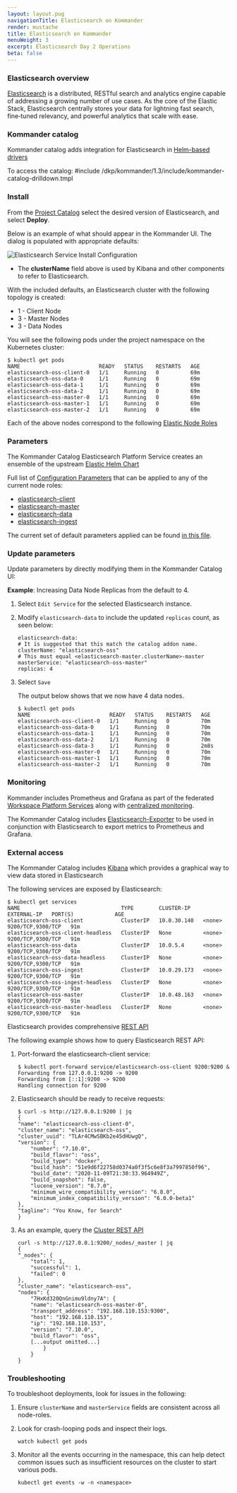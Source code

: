 ```yaml
---
layout: layout.pug
navigationTitle: Elasticsearch on Kommander
render: mustache
title: Elasticsearch on Kommander
menuWeight: 3
excerpt: Elasticsearch Day 2 Operations
beta: false
---
```


### Elasticsearch overview

[Elasticsearch](https://www.elastic.co/what-is/elasticsearch) is a distributed, RESTful search and analytics engine capable of addressing a growing number of use cases. As the core of the Elastic Stack, Elasticsearch centrally stores your data for lightning fast search, fine‑tuned relevancy, and powerful analytics that scale with ease.

### Kommander catalog

Kommander catalog adds integration for Elasticsearch in [Helm-based drivers](https://docs.d2iq.com/dkp/kommander/1.3/projects/platform-services/helm-based/)

To access the catalog:
#include /dkp/kommander/1.3/include/kommander-catalog-drilldown.tmpl

### Install

From the [Project Catalog](/dkp/kommander/1.3/projects/platform-services/) select the desired version of Elasticsearch, and select **Deploy**.

Below is an example of what should appear in the Kommander UI. The dialog is populated with appropriate defaults:

![Elasticsearch Service Install Configuration](/dkp/kommander/1.3/img/platform-services-elasticsearch-config-dialog.png)

- The **clusterName** field above is used by Kibana and other components to refer to Elasticsearch.

With the included defaults, an Elasticsearch cluster with the following topology is created:
- 1 - Client Node
- 3 - Master Nodes
- 3 - Data Nodes

You will see the following pods under the project namespace on the Kubernetes cluster:
```
$ kubectl get pods
NAME                         READY   STATUS    RESTARTS   AGE
elasticsearch-oss-client-0   1/1     Running   0          69m
elasticsearch-oss-data-0     1/1     Running   0          69m
elasticsearch-oss-data-1     1/1     Running   0          69m
elasticsearch-oss-data-2     1/1     Running   0          69m
elasticsearch-oss-master-0   1/1     Running   0          69m
elasticsearch-oss-master-1   1/1     Running   0          69m
elasticsearch-oss-master-2   1/1     Running   0          69m
```

Each of the above nodes correspond to the following [Elastic Node Roles](https://www.elastic.co/guide/en/elasticsearch/reference/current/modules-node.html#node-roles)

### Parameters
The Kommander Catalog Elasticsearch Platform Service creates an ensemble of the upstream [Elastic Helm Chart](https://github.com/elastic/helm-charts/tree/master/elasticsearch)

Full list of [Configuration Parameters](https://github.com/elastic/helm-charts/tree/master/elasticsearch#configuration) that can be applied to any of the current node roles:
- [elasticsearch-client](https://github.com/mesosphere/kubeaddons-elastic/blob/elastic-7.10.x/values.yaml#L1)
- [elasticsearch-master](https://github.com/mesosphere/kubeaddons-elastic/blob/dee7f94458532c6cd8802647f59e59f69d18f58f/values.yaml#L25)
- [elasticsearch-data](https://github.com/mesosphere/kubeaddons-elastic/blob/dee7f94458532c6cd8802647f59e59f69d18f58f/values.yaml#L47)
- [elasticsearch-ingest](https://github.com/mesosphere/kubeaddons-elastic/blob/dee7f94458532c6cd8802647f59e59f69d18f58f/values.yaml#L70)

The current set of default parameters applied can be found [in this file](https://github.com/mesosphere/kubeaddons-elastic/blob/elastic-7.10.x/values.yaml).
### Update parameters
Update parameters by directly modifying them in the Kommander Catalog UI:

**Example**: Increasing Data Node Replicas from the default to 4.

1. Select `Edit Service` for the selected Elasticsearch instance.
1. Modify `elasticsearch-data` to include the updated `replicas` count, as seen below:
    ```
    elasticsearch-data:
    # It is suggested that this match the catalog addon name.
    clusterName: "elasticsearch-oss"
    # This must equal <elasticsearch-master.clusterName>-master
    masterService: "elasticsearch-oss-master"
    replicas: 4
    ```
1. Select `Save`

    The output below shows that we now have 4 data nodes.
    ```
    $ kubectl get pods
    NAME                         READY   STATUS    RESTARTS   AGE
    elasticsearch-oss-client-0   1/1     Running   0          70m
    elasticsearch-oss-data-0     1/1     Running   0          70m
    elasticsearch-oss-data-1     1/1     Running   0          70m
    elasticsearch-oss-data-2     1/1     Running   0          70m
    elasticsearch-oss-data-3     1/1     Running   0          2m8s
    elasticsearch-oss-master-0   1/1     Running   0          70m
    elasticsearch-oss-master-1   1/1     Running   0          70m
    elasticsearch-oss-master-2   1/1     Running   0          70m
    ```
### Monitoring

Kommander includes Prometheus and Grafana as part of the federated [Workspace Platform Services](/dkp/kommander/1.3/workspaces/workspace-platform-services) along with [centralized monitoring](/dkp/kommander/1.3/centralized-monitoring/).

The Kommander Catalog includes [Elasticsearch-Exporter](/dkp/kommander/1.3/projects/platform-services/platform-services-catalog/elasticsearch-exporter/) to be used in conjunction with Elasticsearch to export metrics to Prometheus and Grafana.

### External access

The Kommander Catalog includes [Kibana](/dkp/kommander/1.3/projects/platform-services/platform-services-catalog/kibana/) which provides a graphical way to view data stored in Elasticsearch

The following services are exposed by Elasticsearch:
```
$ kubectl get services
NAME                                TYPE        CLUSTER-IP    EXTERNAL-IP   PORT(S)             AGE
elasticsearch-oss-client            ClusterIP   10.0.30.140   <none>        9200/TCP,9300/TCP   91m
elasticsearch-oss-client-headless   ClusterIP   None          <none>        9200/TCP,9300/TCP   91m
elasticsearch-oss-data              ClusterIP   10.0.5.4      <none>        9200/TCP,9300/TCP   91m
elasticsearch-oss-data-headless     ClusterIP   None          <none>        9200/TCP,9300/TCP   91m
elasticsearch-oss-ingest            ClusterIP   10.0.29.173   <none>        9200/TCP,9300/TCP   91m
elasticsearch-oss-ingest-headless   ClusterIP   None          <none>        9200/TCP,9300/TCP   91m
elasticsearch-oss-master            ClusterIP   10.0.48.163   <none>        9200/TCP,9300/TCP   91m
elasticsearch-oss-master-headless   ClusterIP   None          <none>        9200/TCP,9300/TCP   91m
```

Elasticsearch provides comprehensive [REST API](https://www.elastic.co/guide/en/elasticsearch/reference/current/rest-apis.html)

The following example shows how to query Elasticsearch REST API:
1. Port-forward the elasticsearch-client service:
    ```
    $ kubectl port-forward service/elasticsearch-oss-client 9200:9200 &
    Forwarding from 127.0.0.1:9200 -> 9200
    Forwarding from [::1]:9200 -> 9200
    Handling connection for 9200
    ```
1. Elasticsearch should be ready to receive requests:
    ```
    $ curl -s http://127.0.0.1:9200 | jq
    {
    "name": "elasticsearch-oss-client-0",
    "cluster_name": "elasticsearch-oss",
    "cluster_uuid": "TLAr4CMwSBKb2e45dHUwgQ",
    "version": {
        "number": "7.10.0",
        "build_flavor": "oss",
        "build_type": "docker",
        "build_hash": "51e9d6f22758d0374a0f3f5c6e8f3a7997850f96",
        "build_date": "2020-11-09T21:30:33.964949Z",
        "build_snapshot": false,
        "lucene_version": "8.7.0",
        "minimum_wire_compatibility_version": "6.8.0",
        "minimum_index_compatibility_version": "6.0.0-beta1"
    },
    "tagline": "You Know, for Search"
    }
    ```
1. As an example, query the [Cluster REST API](https://www.elastic.co/guide/en/elasticsearch/reference/current/cluster.html)
    ```
    curl -s http://127.0.0.1:9200/_nodes/_master | jq
    {
    "_nodes": {
        "total": 1,
        "successful": 1,
        "failed": 0
    },
    "cluster_name": "elasticsearch-oss",
    "nodes": {
        "7HxKd320QnGnimu9ldny7A": {
        "name": "elasticsearch-oss-master-0",
        "transport_address": "192.168.110.153:9300",
        "host": "192.168.110.153",
        "ip": "192.168.110.153",
        "version": "7.10.0",
        "build_flavor": "oss",
        [...output omitted...]
            }
        }
    }

    ```
### Troubleshooting

To troubleshoot deployments, look for issues in the following:

1. Ensure `clusterName` and `masterService` fields are consistent across all node-roles.
1. Look for crash-looping pods and inspect their logs.
    
    `watch kubectl get pods`
1. Monitor all the events occurring in the namespace, this can help detect common issues such as insufficient resources on the cluster to start various pods.

    `kubectl get events -w -n <namespace>`

